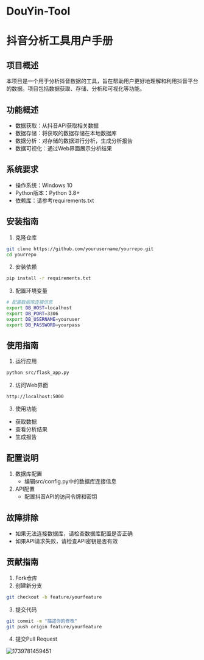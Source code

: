 # DouYin-Tool

# 抖音分析工具用户手册

## 项目概述
本项目是一个用于分析抖音数据的工具，旨在帮助用户更好地理解和利用抖音平台的数据。项目包括数据获取、存储、分析和可视化等功能。

## 功能概述
- 数据获取：从抖音API获取相关数据
- 数据存储：将获取的数据存储在本地数据库
- 数据分析：对存储的数据进行分析，生成分析报告
- 数据可视化：通过Web界面展示分析结果

## 系统要求
- 操作系统：Windows 10
- Python版本：Python 3.8+
- 依赖库：请参考requirements.txt

## 安装指南
1. 克隆仓库
```bash
git clone https://github.com/yourusername/yourrepo.git
cd yourrepo
```
2. 安装依赖
```bash
pip install -r requirements.txt
```
3. 配置环境变量
```bash
# 配置数据库连接信息
export DB_HOST=localhost
export DB_PORT=3306
export DB_USERNAME=youruser
export DB_PASSWORD=yourpass
```

## 使用指南
1. 运行应用
```bash
python src/flask_app.py
```
2. 访问Web界面
```
http://localhost:5000
```
3. 使用功能
- 获取数据
- 查看分析结果
- 生成报告

## 配置说明
1. 数据库配置
   - 编辑src/config.py中的数据库连接信息
2. API配置
   - 配置抖音API的访问令牌和密钥

## 故障排除
- 如果无法连接数据库，请检查数据库配置是否正确
- 如果API请求失败，请检查API密钥是否有效

## 贡献指南
1. Fork仓库
2. 创建新分支
```bash
git checkout -b feature/yourfeature
```
3. 提交代码
```bash
git commit -m "描述你的修改"
git push origin feature/yourfeature
```
4. 提交Pull Request

![1739781459451](https://github.com/user-attachments/assets/202ec2ec-4db7-41e8-b193-5c2597812d3d)
